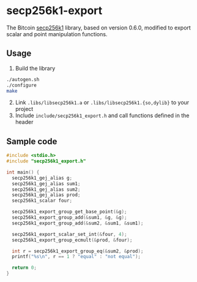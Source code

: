 # secp256k1-export

The Bitcoin [secp256k1](https://github.com/bitcoin-core/secp256k1/) library, based on version 0.6.0, modified to export scalar and point manipulation functions.

## Usage
1. Build the library

```bash
./autogen.sh
./configure
make
```

2. Link `.libs/libsecp256k1.a` or `.libs/libsecp256k1.{so,dylib}` to your project
3. Include `include/secp256k1_export.h` and call functions defined in the header

## Sample code
```c
#include <stdio.h>
#include "secp256k1_export.h"

int main() {
  secp256k1_gej_alias g;
  secp256k1_gej_alias sum1;
  secp256k1_gej_alias sum2;
  secp256k1_gej_alias prod;
  secp256k1_scalar four;

  secp256k1_export_group_get_base_point(&g);
  secp256k1_export_group_add(&sum1, &g, &g);
  secp256k1_export_group_add(&sum2, &sum1, &sum1);

  secp256k1_export_scalar_set_int(&four, 4);
  secp256k1_export_group_ecmult(&prod, &four);

  int r = secp256k1_export_group_eq(&sum2, &prod);
  printf("%s\n", r == 1 ? "equal" : "not equal");

  return 0;
}
```
